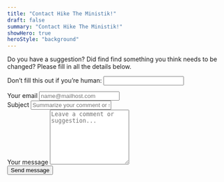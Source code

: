 ```yaml
---
title: "Contact Hike The Ministik!"
draft: false
summary: "Contact Hike The Ministik!"
showHero: true
heroStyle: "background"
---
```



<section class="bg-white dark:bg-gray-900">
  <div class="px-4 mx-auto max-w-screen-md">
      <p class="mb-8 lg:mb-8 font-light text-center text-gray-500 dark:text-gray-400 sm:text-xl">Do you have a suggestion? Did find find something you think needs to be changed? Please fill in all the details below.</p>

  <form
        id="HikeTheMinistik-contact-form" 
        name="HikeTheMinistik Contact Form" 
        action="/thanks/" 
        class="space-y-8" 
        netlify 
        netlify-honeypot="bot-field"
        data-netlify-recaptcha="true" 
        onsubmit="onSubmit(event)">

  <p class="hidden">
            <label>Don’t fill this out if you’re human: <input name="bot-field" /></label>
          </p>

  <div>
              <label for="email" class="block mb-2 text-sm font-medium text-gray-900 dark:text-gray-300">Your email</label>
              <input type="email" id="email" name="email" class="prose shadow-sm bg-gray-50 border border-gray-300 text-gray-900 text-sm rounded-lg focus:ring-primary-500 focus:border-primary-500 block w-full p-2.5 dark:bg-gray-700 dark:border-gray-600 dark:placeholder-gray-400 dark:text-white dark:focus:ring-primary-500 dark:focus:border-primary-500 dark:shadow-sm-light" placeholder="name@mailhost.com" required>
          </div>
          <div>
              <label for="subject" class="block mb-2 text-sm font-medium text-gray-900 dark:text-gray-300">Subject</label>
              <input type="text" id="subject" name="subject" class="prose block p-3 w-full text-sm text-gray-900 bg-gray-50 rounded-lg border border-gray-300 shadow-sm focus:ring-primary-500 focus:border-primary-500 dark:bg-gray-700 dark:border-gray-600 dark:placeholder-gray-400 dark:text-white dark:focus:ring-primary-500 dark:focus:border-primary-500 dark:shadow-sm-light" placeholder="Summarize your comment or suggestion..." required>
          </div>
          <div class="sm:col-span-2">
              <label for="message" class="block mb-2 text-sm font-medium text-gray-900 dark:text-gray-400">Your message</label>
              <textarea id="message" name="message" rows="8" class="prose block p-2.5 w-full text-sm text-gray-900 bg-gray-50 rounded-lg shadow-sm border border-gray-300 focus:ring-primary-500 focus:border-primary-500 dark:bg-gray-700 dark:border-gray-600 dark:placeholder-gray-400 dark:text-white dark:focus:ring-primary-500 dark:focus:border-primary-500" placeholder="Leave a comment or suggestion..."></textarea>
          </div>
          <div data-netlify-recaptcha="true"></div>
          <button type="submit" class="py-3 px-5 text-sm font-medium text-center text-white rounded-lg bg-primary-700 sm:w-fit hover:bg-primary-800 focus:ring-4 focus:outline-none focus:ring-primary-300 dark:bg-primary-600 dark:hover:bg-primary-700 dark:focus:ring-primary-800">Send message</button>
      </form>
  </div>
</section>
